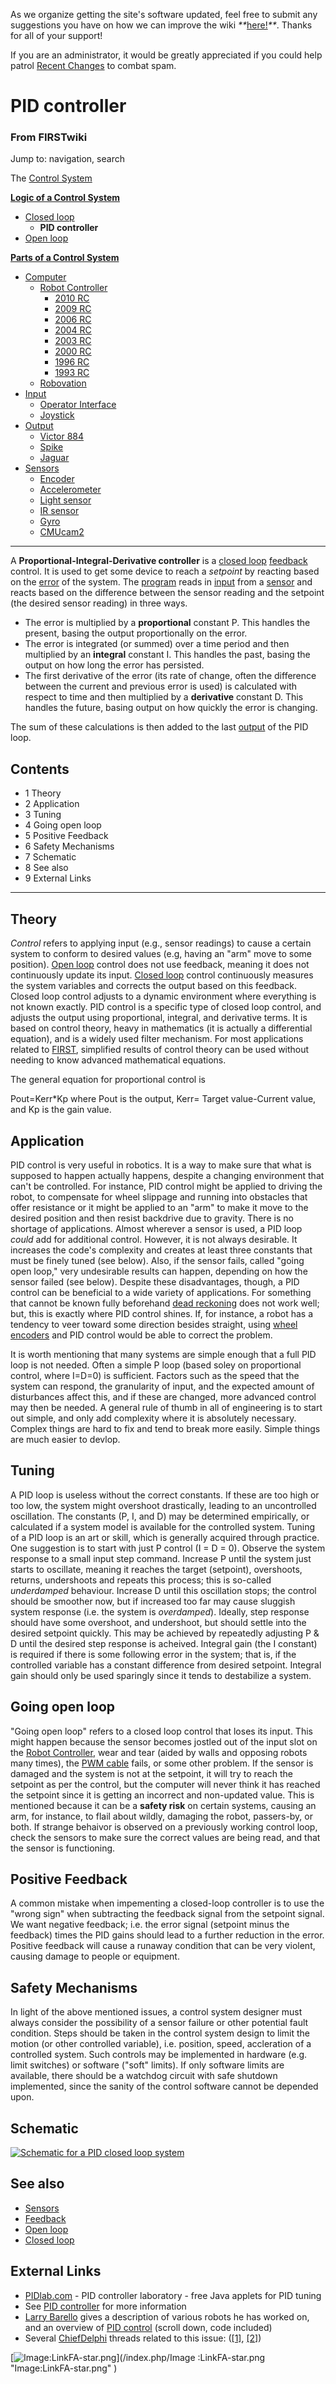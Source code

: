 As we organize getting the site's software updated, feel free to submit any
suggestions you have on how we can improve the wiki
_**_[here!](/index.php/User:Hallry/Suggestions "User:Hallry/Suggestions"
)_**_. Thanks for all of your support!

If you are an administrator, it would be greatly appreciated if you could help
patrol [Recent Changes](/index.php/Special:Recentchanges
"Special:Recentchanges" ) to combat spam.

# PID controller

### From FIRSTwiki

Jump to: navigation, search

The [Control System](/index.php/Control_system "Control system" )

**[Logic of a Control System](/index.php/Logic_of_a_control_system "Logic of a control system" )**

  * [Closed loop](/index.php/Closed_loop "Closed loop" )
    * **PID controller**
  * [Open loop](/index.php/Open_loop "Open loop" )

**[Parts of a Control System](/index.php/Parts_of_a_control_system "Parts of a control system" )**

  * [Computer](/index.php/Computer "Computer" )
    * [Robot Controller](/index.php/Robot_Controller "Robot Controller" )
      * [2010 RC](/index.php/Robot_Controller_%282010%29 "Robot Controller \(2010\)" )
      * [2009 RC](/index.php/Robot_Controller_%282009%29 "Robot Controller \(2009\)" )
      * [2006 RC](/index.php/Robot_Controller_%282006%29 "Robot Controller \(2006\)" )
      * [2004 RC](/index.php/Robot_Controller_%282004%29 "Robot Controller \(2004\)" )
      * [2003 RC](/index.php/Robot_Controller_%282003%29 "Robot Controller \(2003\)" )
      * [2000 RC](/index.php/Robot_Controller_%282000%29 "Robot Controller \(2000\)" )
      * [1996 RC](/index.php?title=Robot_Controller_%281996%29&action=edit "Robot Controller \(1996\)" )
      * [1993 RC](/index.php?title=Robot_Controller_%281993%29&action=edit "Robot Controller \(1993\)" )
    * [Robovation](/index.php/Robovation "Robovation" )
  * [Input](/index.php/Input "Input" )
    * [Operator Interface](/index.php/Operator_Interface "Operator Interface" )
    * [Joystick](/index.php/Joystick "Joystick" )
  * [Output](/index.php/Output "Output" )
    * [Victor 884](/index.php/Victor_884 "Victor 884" )
    * [Spike](/index.php/Spike "Spike" )
    * [Jaguar](/index.php/Jaguar "Jaguar" )
  * [Sensors](/index.php/Sensor "Sensor" )
    * [Encoder](/index.php/Encoder "Encoder" )
    * [Accelerometer](/index.php/Accelerometer "Accelerometer" )
    * [Light sensor](/index.php?title=Light_sensor&action=edit "Light sensor" )
    * [IR sensor](/index.php/IR_sensor "IR sensor" )
    * [Gyro](/index.php/Gyro "Gyro" )
    * [CMUcam2](/index.php/CMUcam2 "CMUcam2" )  
---  
  
A **Proportional-Integral-Derivative controller** is a [closed
loop](/index.php/Closed_loop "Closed loop" )
[feedback](/index.php?title=Feedback&action=edit "Feedback" ) control. It is
used to get some device to reach a _setpoint_ by reacting based on the
[error](/index.php/Error "Error" ) of the system. The
[program](/index.php/Programming "Programming" ) reads in
[input](/index.php/Input "Input" ) from a [sensor](/index.php/Sensor "Sensor"
) and reacts based on the difference between the sensor reading and the
setpoint (the desired sensor reading) in three ways.

  * The error is multiplied by a **proportional** constant P. This handles the present, basing the output proportionally on the error. 
  * The error is integrated (or summed) over a time period and then multiplied by an **integral** constant I. This handles the past, basing the output on how long the error has persisted. 
  * The first derivative of the error (its rate of change, often the difference between the current and previous error is used) is calculated with respect to time and then multiplied by a **derivative** constant D. This handles the future, basing output on how quickly the error is changing. 

The sum of these calculations is then added to the last
[output](/index.php/Output "Output" ) of the PID loop.

## Contents

  * 1 Theory
  * 2 Application
  * 3 Tuning
  * 4 Going open loop
  * 5 Positive Feedback
  * 6 Safety Mechanisms
  * 7 Schematic
  * 8 See also
  * 9 External Links  
---  
  

## Theory

_Control_ refers to applying input (e.g., sensor readings) to cause a certain
system to conform to desired values (e.g, having an "arm" move to some
position). [Open loop](/index.php/Open_loop "Open loop" ) control does not use
feedback, meaning it does not continuously update its input. [Closed
loop](/index.php/Closed_loop "Closed loop" ) control continuously measures the
system variables and corrects the output based on this feedback. Closed loop
control adjusts to a dynamic environment where everything is not known
exactly. PID control is a specific type of closed loop control, and adjusts
the output using proportional, integral, and derivative terms. It is based on
control theory, heavy in mathematics (it is actually a differential equation),
and is a widely used filter mechanism. For most applications related to
[FIRST](/index.php/FIRST "FIRST" ), simplified results of control theory can
be used without needing to know advanced mathematical equations.

The general equation for proportional control is

Pout=Kerr*Kp where Pout is the output, Kerr= Target value-Current value, and
Kp is the gain value.


## Application

PID control is very useful in robotics. It is a way to make sure that what is
supposed to happen actually happens, despite a changing environment that can't
be controlled. For instance, PID control might be applied to driving the
robot, to compensate for wheel slippage and running into obstacles that offer
resistance or it might be applied to an "arm" to make it move to the desired
position and then resist backdrive due to gravity. There is no shortage of
applications. Almost wherever a sensor is used, a PID loop _could_ add for
additional control. However, it is not always desirable. It increases the
code's complexity and creates at least three constants that must be finely
tuned (see below). Also, if the sensor fails, called "going open loop," very
undesirable results can happen, depending on how the sensor failed (see
below). Despite these disadvantages, though, a PID control can be beneficial
to a wide variety of applications. For something that cannot be known fully
beforehand [dead reckoning](/index.php/Dead_reckoning "Dead reckoning" ) does
not work well; but, this is exactly where PID control shines. If, for
instance, a robot has a tendency to veer toward some direction besides
straight, using [wheel encoders](/index.php?title=Wheel_encoders&action=edit
"Wheel encoders" ) and PID control would be able to correct the problem.

It is worth mentioning that many systems are simple enough that a full PID
loop is not needed. Often a simple P loop (based soley on proportional
control, where I=D=0) is sufficient. Factors such as the speed that the system
can respond, the granularity of input, and the expected amount of disturbances
affect this, and if these are changed, more advanced control may then be
needed. A general rule of thumb in all of engineering is to start out simple,
and only add complexity where it is absolutely necessary. Complex things are
hard to fix and tend to break more easily. Simple things are much easier to
devlop.


## Tuning

A PID loop is useless without the correct constants. If these are too high or
too low, the system might overshoot drastically, leading to an uncontrolled
oscillation. The constants (P, I, and D) may be determined empirically, or
calculated if a system model is available for the controlled system. Tuning of
a PID loop is an art or skill, which is generally acquired through practice.
One suggestion is to start with just P control (I = D = 0). Observe the system
response to a small input step command. Increase P until the system just
starts to oscillate, meaning it reaches the target (setpoint), overshoots,
returns, undershoots and repeats this process; this is so-called _underdamped_
behaviour. Increase D until this oscillation stops; the control should be
smoother now, but if increased too far may cause sluggish system response
(i.e. the system is _overdamped_). Ideally, step response should have some
overshoot, and undershoot, but should settle into the desired setpoint
quickly. This may be achieved by repeatedly adjusting P &amp; D until the
desired step response is acheived. Integral gain (the I constant) is required
if there is some following error in the system; that is, if the controlled
variable has a constant difference from desired setpoint. Integral gain should
only be used sparingly since it tends to destabilize a system.


## Going open loop

"Going open loop" refers to a closed loop control that loses its input. This
might happen because the sensor becomes jostled out of the input slot on the
[Robot Controller](/index.php/Robot_Controller "Robot Controller" ), wear and
tear (aided by walls and opposing robots many times), the [PWM
cable](/index.php/PWM_cable "PWM cable" ) fails, or some other problem. If the
sensor is damaged and the system is not at the setpoint, it will try to reach
the setpoint as per the control, but the computer will never think it has
reached the setpoint since it is getting an incorrect and non-updated value.
This is mentioned because it can be a **safety risk** on certain systems,
causing an arm, for instance, to flail about wildly, damaging the robot,
passers-by, or both. If strange behaivor is observed on a previously working
control loop, check the sensors to make sure the correct values are being
read, and that the sensor is functioning.


## Positive Feedback

A common mistake when impementing a closed-loop controller is to use the
"wrong sign" when subtracting the feedback signal from the setpoint signal. We
want negative feedback; i.e. the error signal (setpoint minus the feedback)
times the PID gains should lead to a further reduction in the error. Positive
feedback will cause a runaway condition that can be very violent, causing
damage to people or equipment.


## Safety Mechanisms

In light of the above mentioned issues, a control system designer must always
consider the possibility of a sensor failure or other potential fault
condition. Steps should be taken in the control system design to limit the
motion (or other controlled variable), i.e. position, speed, accleration of a
controlled system. Such controls may be implemented in hardware (e.g. limit
switches) or software ("soft" limits). If only software limits are available,
there should be a watchdog circuit with safe shutdown implemented, since the
sanity of the control software cannot be depended upon.


## Schematic

[![Schematic for a PID closed loop system](/media/e/ec/Pidclosedloopsystem.JPG
)](/index.php/Image:Pidclosedloopsystem.JPG "Schematic for a PID closed loop
system" )


## See also

  * [Sensors](/index.php/Sensors "Sensors" )
  * [Feedback](/index.php?title=Feedback&action=edit "Feedback" )
  * [Open loop](/index.php/Open_loop "Open loop" )
  * [Closed loop](/index.php/Closed_loop "Closed loop" )


## External Links

  * [PIDlab.com](http://www.pidlab.com "http://www.pidlab.com" ) \- PID controller laboratory - free Java applets for PID tuning 
  * See [PID controller](http://www.wikipedia.org/wiki/PID_controller "wikipedia:PID_controller" ) for more information 
  * [Larry Barello](/index.php?title=Larry_Barello&action=edit "Larry Barello" ) gives a description of various robots he has worked on, and an overview of [PID control](http://www.barello.net/Papers/Motion_Control/index.htm "http://www.barello.net/Papers/Motion_Control/index.htm" ) (scroll down, code included) 
  * Several [ChiefDelphi](/index.php/ChiefDelphi "ChiefDelphi" ) threads related to this issue: ([[1]](http://www.chiefdelphi.com/forums/showthread.php?t=24340 "http://www.chiefdelphi.com/forums/showthread.php?t=24340" ), [[2]](http://www.chiefdelphi.com/forums/showthread.php?t=27978 "http://www.chiefdelphi.com/forums/showthread.php?t=27978" )) 

[![Image:LinkFA-star.png](/media/6/60/LinkFA-star.png)](/index.php/Image
:LinkFA-star.png "Image:LinkFA-star.png" )

